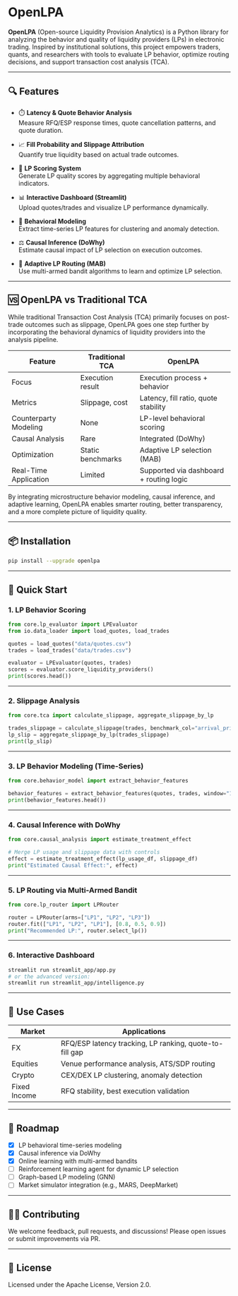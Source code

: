 # OpenLPA

**OpenLPA** (Open-source Liquidity Provision Analytics) is a Python library for analyzing the behavior and quality of liquidity providers (LPs) in electronic trading. Inspired by institutional solutions, this project empowers traders, quants, and researchers with tools to evaluate LP behavior, optimize routing decisions, and support transaction cost analysis (TCA).

---

## 🔍 Features

- ⏱️ **Latency & Quote Behavior Analysis**  
  Measure RFQ/ESP response times, quote cancellation patterns, and quote duration.

- 📈 **Fill Probability and Slippage Attribution**  
  Quantify true liquidity based on actual trade outcomes.

- 🧠 **LP Scoring System**  
  Generate LP quality scores by aggregating multiple behavioral indicators.

- 📊 **Interactive Dashboard (Streamlit)**  
  Upload quotes/trades and visualize LP performance dynamically.

- 🧬 **Behavioral Modeling**  
  Extract time-series LP features for clustering and anomaly detection.

- ⚖️ **Causal Inference (DoWhy)**  
  Estimate causal impact of LP selection on execution outcomes.

- 🤖 **Adaptive LP Routing (MAB)**  
  Use multi-armed bandit algorithms to learn and optimize LP selection.

---

## 🆚 OpenLPA vs Traditional TCA

While traditional Transaction Cost Analysis (TCA) primarily focuses on post-trade outcomes such as slippage, OpenLPA goes one step further by incorporating the behavioral dynamics of liquidity providers into the analysis pipeline.

| Feature | Traditional TCA | OpenLPA |
|--------|------------------|---------|
| Focus | Execution result | Execution process + behavior |
| Metrics | Slippage, cost | Latency, fill ratio, quote stability |
| Counterparty Modeling | None | LP-level behavioral scoring |
| Causal Analysis | Rare | Integrated (DoWhy) |
| Optimization | Static benchmarks | Adaptive LP selection (MAB) |
| Real-Time Application | Limited | Supported via dashboard + routing logic |

By integrating microstructure behavior modeling, causal inference, and adaptive learning, OpenLPA enables smarter routing, better transparency, and a more complete picture of liquidity quality.

---

## 📦 Installation

```bash
pip install --upgrade openlpa
```

---

## 🚀 Quick Start

### 1. LP Behavior Scoring

```python
from core.lp_evaluator import LPEvaluator
from io.data_loader import load_quotes, load_trades

quotes = load_quotes("data/quotes.csv")
trades = load_trades("data/trades.csv")

evaluator = LPEvaluator(quotes, trades)
scores = evaluator.score_liquidity_providers()
print(scores.head())
```

---

### 2. Slippage Analysis

```python
from core.tca import calculate_slippage, aggregate_slippage_by_lp

trades_slippage = calculate_slippage(trades, benchmark_col="arrival_price")
lp_slip = aggregate_slippage_by_lp(trades_slippage)
print(lp_slip)
```

---

### 3. LP Behavior Modeling (Time-Series)

```python
from core.behavior_model import extract_behavior_features

behavior_features = extract_behavior_features(quotes, trades, window="1h")
print(behavior_features.head())
```

---

### 4. Causal Inference with DoWhy

```python
from core.causal_analysis import estimate_treatment_effect

# Merge LP usage and slippage data with controls
effect = estimate_treatment_effect(lp_usage_df, slippage_df)
print("Estimated Causal Effect:", effect)
```

---

### 5. LP Routing via Multi-Armed Bandit

```python
from core.lp_router import LPRouter

router = LPRouter(arms=["LP1", "LP2", "LP3"])
router.fit(["LP1", "LP2", "LP1"], [0.8, 0.5, 0.9])
print("Recommended LP:", router.select_lp())
```

---

### 6. Interactive Dashboard

```bash
streamlit run streamlit_app/app.py
# or the advanced version:
streamlit run streamlit_app/intelligence.py
```

---

## 📘 Use Cases

| Market | Applications |
|--------|--------------|
| FX     | RFQ/ESP latency tracking, LP ranking, quote-to-fill gap |
| Equities | Venue performance analysis, ATS/SDP routing |
| Crypto | CEX/DEX LP clustering, anomaly detection |
| Fixed Income | RFQ stability, best execution validation |

---

## 🔮 Roadmap

- [x] LP behavioral time-series modeling
- [x] Causal inference via DoWhy
- [x] Online learning with multi-armed bandits
- [ ] Reinforcement learning agent for dynamic LP selection
- [ ] Graph-based LP modeling (GNN)
- [ ] Market simulator integration (e.g., MARS, DeepMarket)

---

## 🧑‍💻 Contributing

We welcome feedback, pull requests, and discussions! Please open issues or submit improvements via PR.

---

## 📄 License

Licensed under the Apache License, Version 2.0.
